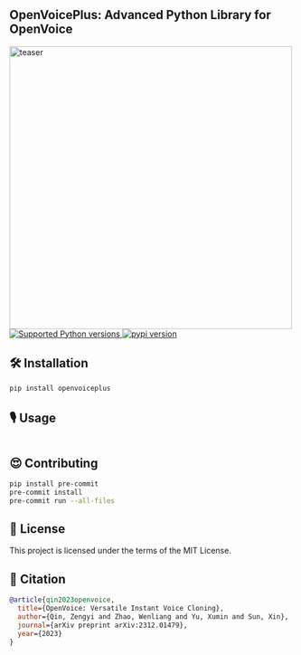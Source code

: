 # <div align="center">

<h2>
    OpenVoicePlus: Advanced Python Library for OpenVoice
</h2>
<div>
    <img width="500" alt="teaser" src="doc/melo_logo.png">
</div>
<div>
    <a href="https://pypi.org/project/openvoiceplus" target="_blank">
        <img src="https://img.shields.io/pypi/pyversions/openvoiceplus.svg?color=%2334D058" alt="Supported Python versions">
    </a>
    <a href="https://badge.fury.io/py/openvoiceplus"><img src="https://badge.fury.io/py/openvoiceplus.svg" alt="pypi version"></a>
</div>
</div>

## 🛠️ Installation

```bash
pip install openvoiceplus
```

## 🎙️ Usage

```python

```

## 😍 Contributing

```bash
pip install pre-commit
pre-commit install
pre-commit run --all-files
```

## 📜 License

This project is licensed under the terms of the MIT License.

## 🤗 Citation

```bibtex
@article{qin2023openvoice,
  title={OpenVoice: Versatile Instant Voice Cloning},
  author={Qin, Zengyi and Zhao, Wenliang and Yu, Xumin and Sun, Xin},
  journal={arXiv preprint arXiv:2312.01479},
  year={2023}
}
```
